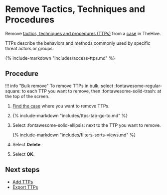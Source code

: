 # Remove Tactics, Techniques and Procedures

Remove [tactics, techniques and procedures (TTPs)](about-ttps.md) from a [case](../about-cases.md) in TheHive.

TTPs describe the behaviors and methods commonly used by specific threat actors or groups.

{% include-markdown "includes/access-ttps.md" %}

<h2>Procedure</h2>

!!! info "Bulk remove"
    To remove TTPs in bulk, select :fontawesome-regular-square: to each TTP you want to remove, then :fontawesome-solid-trash: at the top of the screen.

1. [Find the case](../search-for-cases/find-a-case.md) where you want to remove TTPs.

2. {% include-markdown "includes/ttps-tab-go-to.md" %}

3. Select :fontawesome-solid-ellipsis: next to the TTP you want to remove.

    {% include-markdown "includes/filters-sorts-views.md" %}

4. Select **Delete**.

5. Select **OK**.

<h2>Next steps</h2>

* [Add TTPs](add-ttps.md)
* [Export TTPs](export-ttps.md)